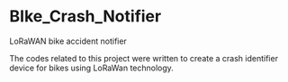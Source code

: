 # BIke_Crash_Notifier
LoRaWAN bike accident notifier

The codes related to this project were written to create a crash identifier device for bikes using LoRaWan technology.

